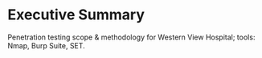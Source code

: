 # Executive Summary

Penetration testing scope & methodology for Western View Hospital; tools: Nmap, Burp Suite, SET.
